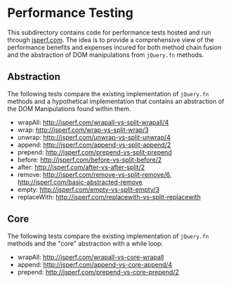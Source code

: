 # Performance Testing

This subdirectory contains code for performance tests hosted and run through [jsperf.com](http://jsperf.com). The idea is to provide a comprehensive view of the performance benefits and expenses incured for both method chain fusion and the abstraction of DOM manipulations from `jQuery.fn` methods.

## Abstraction

The following tests compare the existing implementation of `jQuery.fn` methods and a hypothetical implementation that contains an abstraction of the DOM Manipulations found within them.

- wrapAll: http://jsperf.com/wrapall-vs-split-wrapall/4
- wrap: http://jsperf.com/wrap-vs-split-wrap/3
- unwrap: http://jsperf.com/unwrap-vs-split-unwrap/4
- append: http://jsperf.com/append-vs-split-append/2
- prepend: http://jsperf.com/prepend-vs-split-prepend
- before: http://jsperf.com/before-vs-split-before/2
- after: http://jsperf.com/after-vs-after-split/2
- remove: http://jsperf.com/remove-vs-split-remove/6, http://jsperf.com/basic-abstracted-remove
- empty: http://jsperf.com/empty-vs-split-empty/3
- replaceWith: http://jsperf.com/replacewith-vs-split-replacewith

## Core

The following tests compare the existing implementation of `jQuery.fn` methods and the "core" abstraction with a while loop:

- wrapAll: http://jsperf.com/wrapall-vs-core-wrapall
- append: http://jsperf.com/append-vs-core-append/4
- prepend: http://jsperf.com/prepend-vs-core-prepend/2
